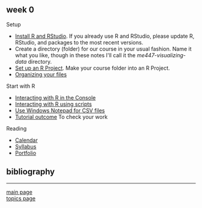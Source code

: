 
week 0
------

Setup

-   [Install R and RStudio](https://github.com/DSR-RHIT/install-R-and-RStudio). If you already use R and RStudio, please update R, RStudio, and packages to the most recent versions.
-   Create a directory (folder) for our course in your usual fashion. Name it what you like, though in these notes I'll call it the *me447-visualizing-data* directory.
-   [Set up an R Project](https://github.com/DSR-RHIT/install-R-and-RStudio). Make your course folder into an R Project.
-   [Organizing your files](tut-01_organize-files.md)

Start with R

-   [Interacting with R in the Console](tut-02_using-console.md)
-   [Interacting with R using scripts](tut-03_using-scripts.md)
-   [Use Windows Notepad for CSV files](tut-04_notepad-for-csv.md)
-   [Tutorial outcome](../practiceR/tut01_first-script.R) To check your work

Reading

-   [Calendar](admin-02_calendar.pdf)
-   [Syllabus](admin-03_syllabus.md)
-   [Portfolio](folio-01_portfolio-requirements.md)

bibliography
------------

------------------------------------------------------------------------

[main page](../README.md)<br> [topics page](README-by-topic.md)
